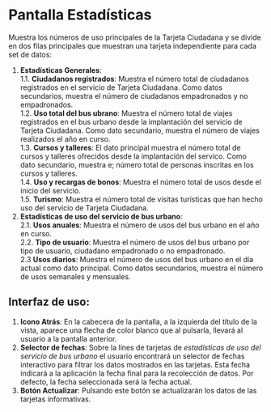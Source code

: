 # Pantalla Estadísticas

Muestra los números de uso principales de la Tarjeta Ciudadana y se divide en dos filas principales que muestran una tarjeta independiente para cada set de datos:<br>
1. **Estadísticas Generales**:<br>
    1.1. **Ciudadanos registrados**: Muestra el número total de ciudadanos registrados en el servicio de Tarjeta Ciudadana. Como datos secundarios, muestra el número de ciudadanos empadronados y no empadronados.<br>
    1.2. **Uso total del bus ubrano**: Muestra el número total de viajes registrados en el bus urbano desde la implantación del servicio de Tarjeta Ciudadana. Como dato secundario, muestra el número de viajes realizados el año en curso.<br>
    1.3. **Cursos y talleres**: El dato principal muestra el número total de cursos y talleres ofrecidos desde la implantación del servico. Como dato secundario, muestra e; número total de personas inscritas en los cursos y talleres.<br>
    1.4. **Uso y recargas de bonos**: Muestra el número total de usos desde el inicio del servicio.<br>
    1.5. **Turismo**: Muestra el número total de visitas turísticas que han hecho uso del servicio de Tarjeta Ciudadana.<br>
2. **Estadísticas de uso del servicio de bus urbano**:<br>
    2.1. **Usos anuales**: Muestra el número de usos del bus urbano en el año en curso.<br>
    2.2. **Tipo de usuario**: Muestra el número de usos del bus urbano por tipo de usuario, ciudadano empadronado o no empadronado.<br>
    2.3 **Usos diarios**: Muestra el número de usos del bus urbano en el día actual como dato principal. Como datos secundarios, muestra el número de usos semanales y mensuales.<br>

## Interfaz de uso:
1. **Icono Atrás**: En la cabecera de la pantalla, a la izquierda del título de la vista, aparece una flecha de color blanco que al pulsarla, llevará al usuario a la pantalla anterior.
2. **Selector de fechas**: Sobre la línes de tarjetas de *estadísticas de uso del servicio de bus urbano* el usuario encontrará un selector de fechas interactivo para filtrar los datos mostrados en las tarjetas. Esta fecha indicará a la aplicación la fecha final para la recolección de datos. Por defecto, la fecha seleccionada será la fecha actual.
3. **Botón Actualizar**: Pulsando este botón se actualizarán los datos de las tarjetas informativas.
